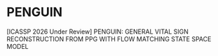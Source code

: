 # PENGUIN
[ICASSP 2026 Under Review] PENGUIN: GENERAL VITAL SIGN RECONSTRUCTION FROM PPG WITH FLOW MATCHING STATE SPACE MODEL

